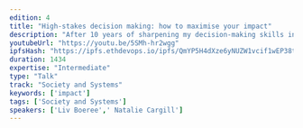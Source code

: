 ```yaml
---
edition: 4
title: "High-stakes decision making: how to maximise your impact"
description: "After 10 years of sharpening my decision-making skills in the world of high stakes poker I discovered effective altruism - an intellectual movement that applies science, evidence and reason to figure out the most impactful ways to address the world’s most pressing problems. Rigorous analysis shows that some non-profits are literally 1000s of times more cost-effective than average. Additionally, a significant portion of well-meaning philanthropic efforts produce little, or even negative effects on the problems they are trying to solve. Considering the many billions that are donated to charity each year, it is crucially important that all philanthropists develop the critical thinking skills to make these tough decisions - skills such as decision-making under uncertainty, correcting for bias and knowing when to (or not to!) use intuition. I expect many of Devcon4’s attendees will strongly resonate with these concepts. As blockchain pioneers, they already understand the dire need for positive social impact on a truly global scale to ensure a safer and fairer future for everyone. Alongside my colleague - philosopher and barrister Natalie Cargill - I will present the decision-making framework that effective altruists use to ensure that the actions we take achieve the most good."
youtubeUrl: "https://youtu.be/5SMh-hr2wgg"
ipfsHash: "https://ipfs.ethdevops.io/ipfs/QmYP5H4dXze6yNUZW1vcif1wEP38tAgUutB2FXLYuRnXVN?filename=High-stakes_decision_making_-_how_to_maximise_your_impact_by_Liv_Boeree_Natalie_Cargill_Devcon4-5SMh-hr2wgg.mp4"
duration: 1434
expertise: "Intermediate"
type: "Talk"
track: "Society and Systems"
keywords: ['impact']
tags: ['Society and Systems']
speakers: ['Liv Boeree',' Natalie Cargill']
---
```

